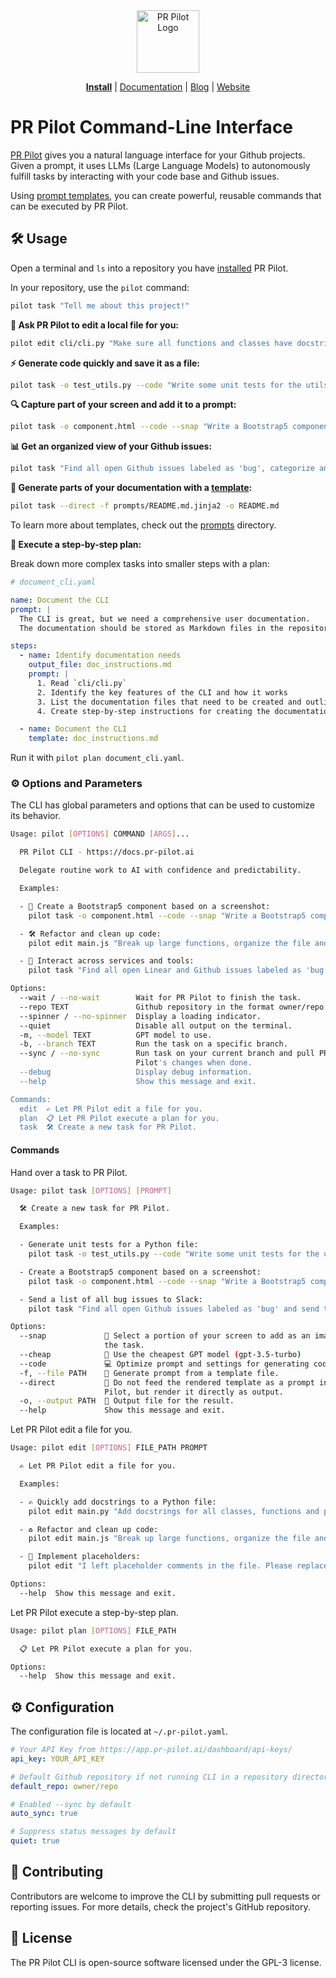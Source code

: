 <div align="center">
<img src="https://avatars.githubusercontent.com/ml/17635?s=140&v=" width="100" alt="PR Pilot Logo">
</div>

<p align="center">
  <a href="https://github.com/apps/pr-pilot-ai/installations/new"><b>Install</b></a> |
  <a href="https://docs.pr-pilot.ai">Documentation</a> |
  <a href="https://www.pr-pilot.ai/blog">Blog</a> |
  <a href="https://www.pr-pilot.ai">Website</a>
</p>

# PR Pilot Command-Line Interface

[PR Pilot](https://docs.pr-pilot.ai) gives you a natural language interface for your Github projects.
Given a prompt, it uses LLMs (Large Language Models) to autonomously fulfill tasks by interacting with your code base
and Github issues.

Using [prompt templates](./prompts), you can create powerful,
reusable commands that can be executed by PR Pilot.

## 🛠️ Usage

Open a terminal and `ls` into a repository you have [installed](https://github.com/apps/pr-pilot-ai/installations/new) PR Pilot.

In your repository, use the `pilot` command:

```bash
pilot task "Tell me about this project!"
```

**📝 Ask PR Pilot to edit a local file for you:**

```bash
pilot edit cli/cli.py "Make sure all functions and classes have docstrings."
```

**⚡ Generate code quickly and save it as a file:**

```bash
pilot task -o test_utils.py --code "Write some unit tests for the utils.py file."
```

**🔍 Capture part of your screen and add it to a prompt:**

```bash
pilot task -o component.html --code --snap "Write a Bootstrap5 component that looks like this."
```

**📊 Get an organized view of your Github issues:**

```bash
pilot task "Find all open Github issues labeled as 'bug', categorize and prioritize them"
```

**📝 Generate parts of your documentation with a [template](./prompts/README.md.jinja2):**

```bash
pilot task --direct -f prompts/README.md.jinja2 -o README.md
```

To learn more about templates, check out the [prompts](./prompts) directory.

**📝 Execute a step-by-step plan:**

Break down more complex tasks into smaller steps with a plan:

```yaml
# document_cli.yaml

name: Document the CLI
prompt: |
  The CLI is great, but we need a comprehensive user documentation.
  The documentation should be stored as Markdown files in the repository.

steps:
  - name: Identify documentation needs
    output_file: doc_instructions.md
    prompt: |
      1. Read `cli/cli.py`
      2. Identify the key features of the CLI and how it works
      3. List the documentation files that need to be created and outline their content
      4. Create step-by-step instructions for creating the documentation

  - name: Document the CLI
    template: doc_instructions.md
```

Run it with `pilot plan document_cli.yaml`.

### ⚙️ Options and Parameters

The CLI has global parameters and options that can be used to customize its behavior.


```bash
Usage: pilot [OPTIONS] COMMAND [ARGS]...

  PR Pilot CLI - https://docs.pr-pilot.ai

  Delegate routine work to AI with confidence and predictability.

  Examples:

  - 📸 Create a Bootstrap5 component based on a screenshot:
    pilot task -o component.html --code --snap "Write a Bootstrap5 component that looks like this."

  - 🛠️ Refactor and clean up code:
    pilot edit main.js "Break up large functions, organize the file and add comments."

  - 🔄 Interact across services and tools:
    pilot task "Find all open Linear and Github issues labeled as 'bug' and send them to the #bugs Slack channel."

Options:
  --wait / --no-wait        Wait for PR Pilot to finish the task.
  --repo TEXT               Github repository in the format owner/repo.
  --spinner / --no-spinner  Display a loading indicator.
  --quiet                   Disable all output on the terminal.
  -m, --model TEXT          GPT model to use.
  -b, --branch TEXT         Run the task on a specific branch.
  --sync / --no-sync        Run task on your current branch and pull PR
                            Pilot's changes when done.
  --debug                   Display debug information.
  --help                    Show this message and exit.

Commands:
  edit  ✍️ Let PR Pilot edit a file for you.
  plan  📋 Let PR Pilot execute a plan for you.
  task  🛠️ Create a new task for PR Pilot.

```

#### Commands

Hand over a task to PR Pilot.

```bash
Usage: pilot task [OPTIONS] [PROMPT]

  🛠️ Create a new task for PR Pilot.

  Examples:

  - Generate unit tests for a Python file:
    pilot task -o test_utils.py --code "Write some unit tests for the utils.py file."

  - Create a Bootstrap5 component based on a screenshot:
    pilot task -o component.html --code --snap "Write a Bootstrap5 component that looks like this."

  - Send a list of all bug issues to Slack:
    pilot task "Find all open Github issues labeled as 'bug' and send them to the #bugs Slack channel."

Options:
  --snap             📸 Select a portion of your screen to add as an image to
                     the task.
  --cheap            💸 Use the cheapest GPT model (gpt-3.5-turbo)
  --code             💻 Optimize prompt and settings for generating code
  -f, --file PATH    📂 Generate prompt from a template file.
  --direct           🔄 Do not feed the rendered template as a prompt into PR
                     Pilot, but render it directly as output.
  -o, --output PATH  💾 Output file for the result.
  --help             Show this message and exit.

```

Let PR Pilot edit a file for you.

```bash
Usage: pilot edit [OPTIONS] FILE_PATH PROMPT

  ✍️ Let PR Pilot edit a file for you.

  Examples:

  - ✍️ Quickly add docstrings to a Python file:
    pilot edit main.py "Add docstrings for all classes, functions and parameters."

  - ♻️ Refactor and clean up code:
    pilot edit main.js "Break up large functions, organize the file and add comments."

  - 🧩 Implement placeholders:
    pilot edit "I left placeholder comments in the file. Please replace them with the actual code."

Options:
  --help  Show this message and exit.

```

Let PR Pilot execute a step-by-step plan.

```bash
Usage: pilot plan [OPTIONS] FILE_PATH

  📋 Let PR Pilot execute a plan for you.

Options:
  --help  Show this message and exit.

```

## ⚙️ Configuration
The configuration file is located at `~/.pr-pilot.yaml`.

```yaml
# Your API Key from https://app.pr-pilot.ai/dashboard/api-keys/
api_key: YOUR_API_KEY

# Default Github repository if not running CLI in a repository directory
default_repo: owner/repo

# Enabled --sync by default
auto_sync: true

# Suppress status messages by default
quiet: true
```

## 🤝 Contributing
Contributors are welcome to improve the CLI by submitting pull requests or reporting issues. For more details, check the project's GitHub repository.

## 📜 License
The PR Pilot CLI is open-source software licensed under the GPL-3 license.